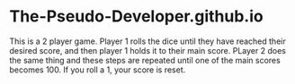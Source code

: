 # The-Pseudo-Developer.github.io
This is a 2 player game. 
Player 1 rolls the dice until they have reached their desired score, and then player 1 holds it to their main score.
PLayer 2 does the same thing and these steps are repeated until one of the main scores becomes 100.
If you roll a 1, your score is reset.

